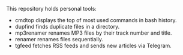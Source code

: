 This repository holds personal tools:

- cmdtop displays the top of most used commands in bash history.
- dupfind finds duplicate files in a directory.
- mp3renamer renames MP3 files by their track number and title.
- renamer renames files sequentially.
- tgfeed fetches RSS feeds and sends new articles via Telegram.
